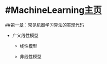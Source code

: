 #MachineLearning[主页](https://github.com/rainyxx/MachineLearning.git)
==========================================
##第一章：常见机器学习算法的实现代码
* 广义线性模型<br>
    * 线性模型<br>
    
    
    * 非线性模型 

